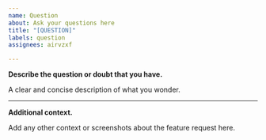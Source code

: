 ```yaml
---
name: Question
about: Ask your questions here
title: "[QUESTION]"
labels: question
assignees: airvzxf

---
```


**Describe the question or doubt that you have.**

A clear and concise description of what you wonder.

---

**Additional context.**

Add any other context or screenshots about the feature request here.
